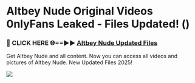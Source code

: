 # Altbey Nude Original Videos 0nlyFans Leaked - Files Updated! ()

<h3>🔴 CLICK HERE 🌐==►► <a href="https://tinyurl.com/2p9ay9w9" rel="nofollow">Altbey Nude Updated Files</a></h3>

Get Altbey Nude and all content. Now you can access all videos and pictures of Altbey Nude. New Updated Files 2025!

[![](https://i.imgur.com/KQgVmj3.gif)](https://tinyurl.com/2p9ay9w9)
